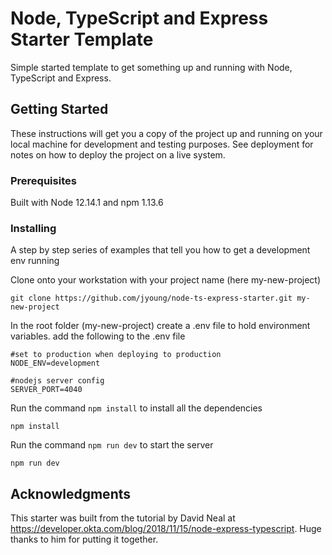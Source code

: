 # Node, TypeScript and Express Starter Template

Simple started template to get something up and running with Node, TypeScript and Express.

## Getting Started

These instructions will get you a copy of the project up and running on your local machine for development and testing purposes. See deployment for notes on how to deploy the project on a live system.

### Prerequisites

Built with Node 12.14.1 and npm 1.13.6

### Installing

A step by step series of examples that tell you how to get a development env running

Clone onto your workstation with your project name (here my-new-project)

```
git clone https://github.com/jyoung/node-ts-express-starter.git my-new-project
```

In the root folder (my-new-project) create a .env file to hold environment variables.
add the following to the .env file

```
#set to production when deploying to production
NODE_ENV=development

#nodejs server config
SERVER_PORT=4040
```

Run the command `npm install` to install all the dependencies

```
npm install
```

Run the command `npm run dev` to start the server

```
npm run dev
```

## Acknowledgments

This starter was built from the tutorial by David Neal at https://developer.okta.com/blog/2018/11/15/node-express-typescript.
Huge thanks to him for putting it together.
